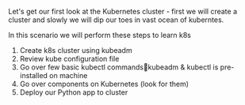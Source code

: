 Let's get our first look at the Kubernetes cluster - first we will create a cluster and slowly we will dip our toes in vast ocean of kuberntes.

In this scenario we will perform these steps to learn k8s

1. Create k8s cluster using kubeadm
1. Review kube configuration file
1. Go over few basic kubectl commandskubeadm & kubectl is pre-installed on machine  
1. Go over components on Kubernetes (look for them)
1. Deploy our Python app to cluster   

